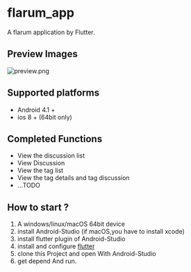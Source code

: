 # flarum_app

A flarum application by Flutter.

## Preview Images
![preview.png](https://i.loli.net/2020/07/16/g8b1m4JBH5qISdE.png)

## Supported platforms
- Android 4.1 +
- ios 8 + (64bit only)

## Completed Functions
- View the discussion list
- View Discussion
- View the tag list
- View the tag details and tag discussion  
- ...TODO

## How to start ?
1. A windows/linux/macOS 64bit device
2. install Android-Studio (if macOS,you have to install xcode)
3. install flutter plugin of Android-Studio
4. install and configure [flutter](https://flutter.dev/docs/get-started/install)
5. clone this Project and open With Android-Studio
6. get depend And run.
